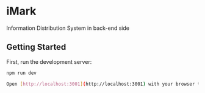 # iMark
Information Distribution System in back-end side

## Getting Started

First, run the development server:

```bash
npm run dev

Open [http://localhost:3001](http://localhost:3001) with your browser to see the service.